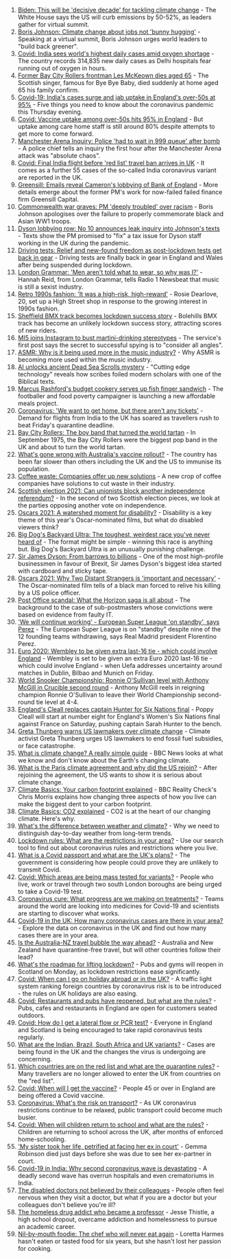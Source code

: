 1. [Biden: This will be 'decisive decade' for tackling climate change](https://www.bbc.co.uk/news/science-environment-56837927) - The White House says the US will curb emissions by 50-52%, as leaders gather for virtual summit.
2. [Boris Johnson: Climate change about jobs not 'bunny hugging'](https://www.bbc.co.uk/news/uk-politics-56843367) - Speaking at a virtual summit, Boris Johnson urges world leaders to "build back greener".
3. [Covid: India sees world's highest daily cases amid oxygen shortage](https://www.bbc.co.uk/news/world-asia-india-56826645) - The country records 314,835 new daily cases as Delhi hospitals fear running out of oxygen in hours.
4. [Former Bay City Rollers frontman Les McKeown dies aged 65](https://www.bbc.co.uk/news/entertainment-arts-56848233) - The Scottish singer, famous for Bye Bye Baby, died suddenly at home aged 65 his family confirm.
5. [Covid-19: India's cases surge and jab uptake in England's over-50s at 95%](https://www.bbc.co.uk/news/uk-56844943) - Five things you need to know about the coronavirus pandemic this Thursday evening.
6. [Covid: Vaccine uptake among over-50s hits 95% in England](https://www.bbc.co.uk/news/health-56849874) - But uptake among care home staff is still around 80% despite attempts to get more to come forward.
7. [Manchester Arena Inquiry: Police 'had to wait in 999 queue' after bomb](https://www.bbc.co.uk/news/uk-england-manchester-56845557) - A police chief tells an inquiry the first hour after the Manchester Arena attack was "absolute chaos".
8. [Covid: Final India flight before 'red list' travel ban arrives in UK](https://www.bbc.co.uk/news/uk-56848006) - It comes as a further 55 cases of the so-called India coronavirus variant are reported in the UK.
9. [Greensill: Emails reveal Cameron's lobbying of Bank of England](https://www.bbc.co.uk/news/uk-politics-56843359) - More details emerge about the former PM's work for now-failed failed finance firm Greensill Capital.
10. [Commonwealth war graves: PM 'deeply troubled' over racism](https://www.bbc.co.uk/news/uk-56840131) - Boris Johnson apologises over the failure to properly commemorate black and Asian WW1 troops.
11. [Dyson lobbying row: No 10 announces leak inquiry into Johnson's texts](https://www.bbc.co.uk/news/uk-politics-56843363) - Texts show the PM promised to "fix" a tax issue for Dyson staff working in the UK during the pandemic.
12. [Driving tests: Relief and new-found freedom as post-lockdown tests get back in gear](https://www.bbc.co.uk/news/newsbeat-56847378) - Driving tests are finally back in gear in England and Wales after being suspended during lockdown.
13. [London Grammar: 'Men aren't told what to wear, so why was I?'](https://www.bbc.co.uk/news/newsbeat-56800957) - Hannah Reid, from London Grammar, tells Radio 1 Newsbeat that music is still a sexist industry.
14. [Retro 1990s fashion: 'It was a high-risk, high-reward'](https://www.bbc.co.uk/news/uk-england-norfolk-56847088) - Rosie Dearlove, 20, set up a High Street shop in response to the growing interest in 1990s fashion.
15. [Sheffield BMX track becomes lockdown success story](https://www.bbc.co.uk/news/uk-england-south-yorkshire-56814250) - Bolehills BMX track has become an unlikely lockdown success story, attracting scores of new riders.
16. [MI5 joins Instagram to bust martini-drinking stereotypes](https://www.bbc.co.uk/news/uk-56840811) - The service's first post says the secret to successful spying is to "consider all angles".
17. [ASMR: Why is it being used more in the music industry?](https://www.bbc.co.uk/news/entertainment-arts-56837707) - Why ASMR is becoming more used within the music industry.
18. [AI unlocks ancient Dead Sea Scrolls mystery](https://www.bbc.co.uk/news/world-middle-east-56842712) - "Cutting edge technology" reveals how scribes foiled modern scholars with one of the Biblical texts.
19. [Marcus Rashford's budget cookery serves up fish finger sandwich](https://www.bbc.co.uk/news/education-56825700) - The footballer and food poverty campaigner is launching a new affordable meals project.
20. [Coronavirus: 'We want to get home, but there aren't any tickets'](https://www.bbc.co.uk/news/business-56846968) - Demand for flights from India to the UK has soared as travellers rush to beat Friday's quarantine deadline.
21. [Bay City Rollers: The boy band that turned the world tartan](https://www.bbc.co.uk/news/uk-scotland-56847111) - In September 1975, the Bay City Rollers were the biggest pop band in the UK and about to turn the world tartan.
22. [What's gone wrong with Australia's vaccine rollout?](https://www.bbc.co.uk/news/world-australia-56825920) - The country has been far slower than others including the UK and the US to immunise its population.
23. [Coffee waste: Companies offer up new solutions](https://www.bbc.co.uk/news/business-56582456) - A new crop of coffee companies have solutions to cut waste in their industry.
24. [Scottish election 2021: Can unionists block another independence referendum?](https://www.bbc.co.uk/news/uk-scotland-scotland-politics-56835961) - In the second of two Scottish election pieces, we look at the parties opposing another vote on independence.
25. [Oscars 2021: A watershed moment for disability?](https://www.bbc.co.uk/news/entertainment-arts-56825190) - Disability is a key theme of this year's Oscar-nominated films, but what do disabled viewers think?
26. [Big Dog's Backyard Ultra: The toughest, weirdest race you've never heard of](https://www.bbc.co.uk/sport/56720358) - The format might be simple - winning this race is anything but. Big Dog's Backyard Ultra is an unusually punishing challenge.
27. [Sir James Dyson: From barrows to billions](https://www.bbc.co.uk/news/business-46149743) - One of the most high-profile businessmen in favour of Brexit, Sir James Dyson's biggest idea started with cardboard and sticky tape.
28. [Oscars 2021: Why Two Distant Strangers is 'important and necessary'](https://www.bbc.co.uk/news/entertainment-arts-56813176) - The Oscar-nominated film tells of a black man forced to relive his killing by a US police officer.
29. [Post Office scandal: What the Horizon saga is all about](https://www.bbc.co.uk/news/business-56718036) - The background to the case of sub-postmasters whose convictions were based on evidence from faulty IT.
30. ['We will continue working' - European Super League 'on standby', says Perez](https://www.bbc.co.uk/sport/football/56842442) - The European Super League is on "standby" despite nine of the 12 founding teams withdrawing, says Real Madrid president Florentino Perez.
31. [Euro 2020: Wembley to be given extra last-16 tie - which could involve England](https://www.bbc.co.uk/sport/football/56852135) - Wembley is set to be given an extra Euro 2020 last-16 tie - which could involve England - when Uefa addresses uncertainty around matches in Dublin, Bilbao and Munich on Friday.
32. [World Snooker Championship: Ronnie O'Sullivan level with Anthony McGill in Crucible second round](https://www.bbc.co.uk/sport/snooker/56838605) - Anthony McGill reels in reigning champion Ronnie O'Sullivan to leave their World Championship second-round tie level at 4-4.
33. [England's Cleall replaces captain Hunter for Six Nations final](https://www.bbc.co.uk/sport/rugby-union/56842952) - Poppy Cleall will start at number eight for England's Women's Six Nations final against France on Saturday, pushing captain Sarah Hunter to the bench.
34. [Greta Thunberg warns US lawmakers over climate change](https://www.bbc.co.uk/news/world-us-canada-56851915) - Climate activist Greta Thunberg urges US lawmakers to end fossil fuel subsidies, or face catastrophe.
35. [What is climate change? A really simple guide](https://www.bbc.co.uk/news/science-environment-24021772) - BBC News looks at what we know and don't know about the Earth's changing climate.
36. [What is the Paris climate agreement and why did the US rejoin?](https://www.bbc.co.uk/news/science-environment-35073297) - After rejoining the agreement, the US wants to show it is serious about climate change.
37. [Climate Basics: Your carbon footprint explained](https://www.bbc.co.uk/news/science-environment-56822950) - BBC Reality Check's Chris Morris explains how changing three aspects of how you live can make the biggest dent to your carbon footprint.
38. [Climate Basics: CO2 explained](https://www.bbc.co.uk/news/science-environment-52926683) - CO2 is at the heart of our changing climate. Here's why.
39. [What's the difference between weather and climate?](https://www.bbc.co.uk/news/science-environment-53608338) - Why we need to distinguish day-to-day weather from long-term trends.
40. [Lockdown rules: What are the restrictions in your area?](https://www.bbc.co.uk/news/uk-54373904) - Use our search tool to find out about coronavirus rules and restrictions where you live.
41. [What is a Covid passport and what are the UK's plans?](https://www.bbc.co.uk/news/explainers-55718553) - The government is considering how people could prove they are unlikely to transmit Covid.
42. [Covid: Which areas are being mass tested for variants?](https://www.bbc.co.uk/news/explainers-54872039) - People who live, work or travel through two south London boroughs are being urged to take a Covid-19 test.
43. [Coronavirus cure: What progress are we making on treatments?](https://www.bbc.co.uk/news/health-52354520) - Teams around the world are looking into medicines for Covid-19 and scientists are starting to discover what works.
44. [Covid-19 in the UK: How many coronavirus cases are there in your area?](https://www.bbc.co.uk/news/uk-51768274) - Explore the data on coronavirus in the UK and find out how many cases there are in your area.
45. [Is the Australia-NZ travel bubble the way ahead?](https://www.bbc.co.uk/news/business-56796943) - Australia and New Zealand have quarantine-free travel, but will other countries follow their lead?
46. [What's the roadmap for lifting lockdown?](https://www.bbc.co.uk/news/explainers-52530518) - Pubs and gyms will reopen in Scotland on Monday, as lockdown restrictions ease significantly.
47. [Covid: When can I go on holiday abroad or in the UK?](https://www.bbc.co.uk/news/explainers-52646738) - A traffic light system ranking foreign countries by coronavirus risk is to be introduced - the rules on UK holidays are also easing.
48. [Covid: Restaurants and pubs have reopened, but what are the rules?](https://www.bbc.co.uk/news/business-52977388) - Pubs, cafes and restaurants in England are open for customers seated outdoors.
49. [Covid: How do I get a lateral flow or PCR test?](https://www.bbc.co.uk/news/health-51943612) - Everyone in England and Scotland is being encouraged to take rapid coronavirus tests regularly.
50. [What are the Indian, Brazil, South Africa and UK variants?](https://www.bbc.co.uk/news/health-55659820) - Cases are being found in the UK and the changes the virus is undergoing are concerning.
51. [Which countries are on the red list and what are the quarantine rules?](https://www.bbc.co.uk/news/explainers-52544307) - Many travellers are no longer allowed to enter the UK from countries on the "red list".
52. [Covid: When will I get the vaccine?](https://www.bbc.co.uk/news/health-55045639) - People 45 or over in England are being offered a Covid vaccine.
53. [Coronavirus: What's the risk on transport?](https://www.bbc.co.uk/news/health-51736185) - As UK coronavirus restrictions continue to be relaxed, public transport could become much busier.
54. [Covid: When will children return to school and what are the rules?](https://www.bbc.co.uk/news/education-51643556) - Children are returning to school across the UK, after months of enforced home-schooling.
55. ['My sister took her life, petrified at facing her ex in court'](https://www.bbc.co.uk/news/uk-56539465) - Gemma Robinson died just days before she was due to see her ex-partner in court.
56. [Covid-19 in India: Why second coronavirus wave is devastating](https://www.bbc.co.uk/news/world-asia-india-56811315) - A deadly second wave has overrun hospitals and even crematoriums in India.
57. [The disabled doctors not believed by their colleagues](https://www.bbc.co.uk/news/disability-56244376) - People often feel nervous when they visit a doctor, but what if you are a doctor but your colleagues don't believe you're ill?
58. [The homeless drug addict who became a professor](https://www.bbc.co.uk/news/stories-55559382) - Jesse Thistle, a high school dropout, overcame addiction and homelessness to pursue an academic career.
59. [Nil-by-mouth foodie: The chef who will never eat again](https://www.bbc.co.uk/news/stories-56688582) - Loretta Harmes hasn't eaten or tasted food for six years, but she hasn't lost her passion for cooking.
